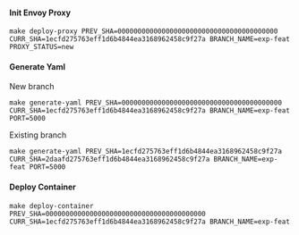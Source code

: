 
#### Init Envoy Proxy
```
make deploy-proxy PREV_SHA=0000000000000000000000000000000000000000 CURR_SHA=1ecfd275763eff1d6b4844ea3168962458c9f27a BRANCH_NAME=exp-feat PROXY_STATUS=new
```
#### Generate Yaml

New branch
```
make generate-yaml PREV_SHA=0000000000000000000000000000000000000000 CURR_SHA=1ecfd275763eff1d6b4844ea3168962458c9f27a BRANCH_NAME=exp-feat PORT=5000
```
Existing branch
```
make generate-yaml PREV_SHA=1ecfd275763eff1d6b4844ea3168962458c9f27a CURR_SHA=2daafd275763eff1d6b4844ea3168962458c9f27a BRANCH_NAME=exp-feat PORT=5000
```

#### Deploy Container

```
make deploy-container PREV_SHA=0000000000000000000000000000000000000000 CURR_SHA=1ecfd275763eff1d6b4844ea3168962458c9f27a BRANCH_NAME=exp-feat
```